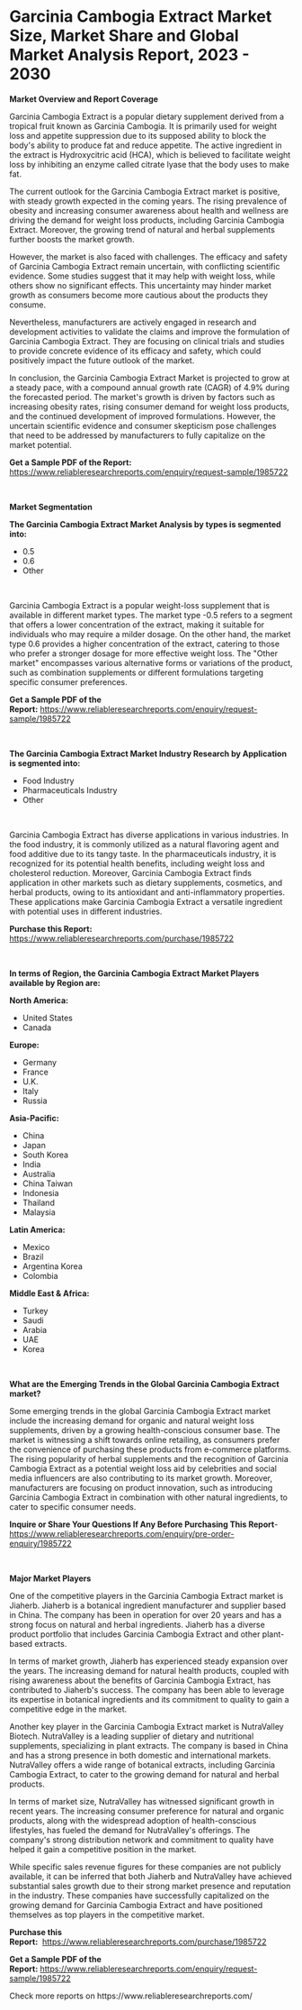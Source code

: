 <p><h1>Garcinia Cambogia Extract Market Size, Market Share and Global Market Analysis Report, 2023 - 2030</h1></p><p><strong>Market Overview and Report Coverage</strong></p>
<p><p>Garcinia Cambogia Extract is a popular dietary supplement derived from a tropical fruit known as Garcinia Cambogia. It is primarily used for weight loss and appetite suppression due to its supposed ability to block the body's ability to produce fat and reduce appetite. The active ingredient in the extract is Hydroxycitric acid (HCA), which is believed to facilitate weight loss by inhibiting an enzyme called citrate lyase that the body uses to make fat.</p><p>The current outlook for the Garcinia Cambogia Extract market is positive, with steady growth expected in the coming years. The rising prevalence of obesity and increasing consumer awareness about health and wellness are driving the demand for weight loss products, including Garcinia Cambogia Extract. Moreover, the growing trend of natural and herbal supplements further boosts the market growth.</p><p>However, the market is also faced with challenges. The efficacy and safety of Garcinia Cambogia Extract remain uncertain, with conflicting scientific evidence. Some studies suggest that it may help with weight loss, while others show no significant effects. This uncertainty may hinder market growth as consumers become more cautious about the products they consume.</p><p>Nevertheless, manufacturers are actively engaged in research and development activities to validate the claims and improve the formulation of Garcinia Cambogia Extract. They are focusing on clinical trials and studies to provide concrete evidence of its efficacy and safety, which could positively impact the future outlook of the market.</p><p>In conclusion, the Garcinia Cambogia Extract Market is projected to grow at a steady pace, with a compound annual growth rate (CAGR) of 4.9% during the forecasted period. The market's growth is driven by factors such as increasing obesity rates, rising consumer demand for weight loss products, and the continued development of improved formulations. However, the uncertain scientific evidence and consumer skepticism pose challenges that need to be addressed by manufacturers to fully capitalize on the market potential.</p></p>
<p><strong>Get a Sample PDF of the Report:</strong> <a href="https://www.reliableresearchreports.com/enquiry/request-sample/1985722">https://www.reliableresearchreports.com/enquiry/request-sample/1985722</a></p>
<p>&nbsp;</p>
<p><strong>Market Segmentation</strong></p>
<p><strong>The Garcinia Cambogia Extract Market Analysis by types is segmented into:</strong></p>
<p><ul><li>0.5</li><li>0.6</li><li>Other</li></ul></p>
<p>&nbsp;</p>
<p><p>Garcinia Cambogia Extract is a popular weight-loss supplement that is available in different market types. The market type -0.5 refers to a segment that offers a lower concentration of the extract, making it suitable for individuals who may require a milder dosage. On the other hand, the market type 0.6 provides a higher concentration of the extract, catering to those who prefer a stronger dosage for more effective weight loss. The "Other market" encompasses various alternative forms or variations of the product, such as combination supplements or different formulations targeting specific consumer preferences.</p></p>
<p><strong>Get a Sample PDF of the Report:</strong>&nbsp;<a href="https://www.reliableresearchreports.com/enquiry/request-sample/1985722">https://www.reliableresearchreports.com/enquiry/request-sample/1985722</a></p>
<p>&nbsp;</p>
<p><strong>The Garcinia Cambogia Extract Market Industry Research by Application is segmented into:</strong></p>
<p><ul><li>Food Industry</li><li>Pharmaceuticals Industry</li><li>Other</li></ul></p>
<p>&nbsp;</p>
<p><p>Garcinia Cambogia Extract has diverse applications in various industries. In the food industry, it is commonly utilized as a natural flavoring agent and food additive due to its tangy taste. In the pharmaceuticals industry, it is recognized for its potential health benefits, including weight loss and cholesterol reduction. Moreover, Garcinia Cambogia Extract finds application in other markets such as dietary supplements, cosmetics, and herbal products, owing to its antioxidant and anti-inflammatory properties. These applications make Garcinia Cambogia Extract a versatile ingredient with potential uses in different industries.</p></p>
<p><strong>Purchase this Report:</strong>&nbsp; <a href="https://www.reliableresearchreports.com/purchase/1985722">https://www.reliableresearchreports.com/purchase/1985722</a></p>
<p>&nbsp;</p>
<p><strong>In terms of Region, the Garcinia Cambogia Extract Market Players available by Region are:</strong></p>
<p>
    <p> <strong> North America: </strong>
        <ul>
            <li>United States</li>
            <li>Canada</li>
        </ul>
        </p> 
    <p> <strong> Europe: </strong>
        <ul>
            <li>Germany</li>
            <li>France</li>
            <li>U.K.</li>
            <li>Italy</li>
            <li>Russia</li>
        </ul>
        </p> 
    <p> <strong> Asia-Pacific: </strong>
        <ul>
            <li>China</li>
            <li>Japan</li>
            <li>South Korea</li>
            <li>India</li>
            <li>Australia</li>
            <li>China Taiwan</li>
            <li>Indonesia</li>
            <li>Thailand</li>
            <li>Malaysia</li>
        </ul>
        </p> 
    <p> <strong> Latin America: </strong>
        <ul>
            <li>Mexico</li>
            <li>Brazil</li>
            <li>Argentina Korea</li>
            <li>Colombia</li>
        </ul>
        </p> 
    <p> <strong> Middle East & Africa: </strong>
        <ul>
            <li>Turkey</li>
            <li>Saudi</li>
            <li>Arabia</li>
            <li>UAE</li>
            <li>Korea</li>
        </ul>
    </p>
    </p>
<p>&nbsp;</p>
<p><strong>What are the Emerging Trends in the Global Garcinia Cambogia Extract market?</strong></p>
<p><p>Some emerging trends in the global Garcinia Cambogia Extract market include the increasing demand for organic and natural weight loss supplements, driven by a growing health-conscious consumer base. The market is witnessing a shift towards online retailing, as consumers prefer the convenience of purchasing these products from e-commerce platforms. The rising popularity of herbal supplements and the recognition of Garcinia Cambogia Extract as a potential weight loss aid by celebrities and social media influencers are also contributing to its market growth. Moreover, manufacturers are focusing on product innovation, such as introducing Garcinia Cambogia Extract in combination with other natural ingredients, to cater to specific consumer needs.</p></p>
<p><strong>Inquire or Share Your Questions If Any Before Purchasing This Report</strong>- <a href="https://www.reliableresearchreports.com/enquiry/pre-order-enquiry/1985722">https://www.reliableresearchreports.com/enquiry/pre-order-enquiry/1985722</a></p>
<p>&nbsp;</p>
<p><strong>Major Market Players</strong></p>
<p><p>One of the competitive players in the Garcinia Cambogia Extract market is Jiaherb. Jiaherb is a botanical ingredient manufacturer and supplier based in China. The company has been in operation for over 20 years and has a strong focus on natural and herbal ingredients. Jiaherb has a diverse product portfolio that includes Garcinia Cambogia Extract and other plant-based extracts.</p><p>In terms of market growth, Jiaherb has experienced steady expansion over the years. The increasing demand for natural health products, coupled with rising awareness about the benefits of Garcinia Cambogia Extract, has contributed to Jiaherb's success. The company has been able to leverage its expertise in botanical ingredients and its commitment to quality to gain a competitive edge in the market.</p><p>Another key player in the Garcinia Cambogia Extract market is NutraValley Biotech. NutraValley is a leading supplier of dietary and nutritional supplements, specializing in plant extracts. The company is based in China and has a strong presence in both domestic and international markets. NutraValley offers a wide range of botanical extracts, including Garcinia Cambogia Extract, to cater to the growing demand for natural and herbal products.</p><p>In terms of market size, NutraValley has witnessed significant growth in recent years. The increasing consumer preference for natural and organic products, along with the widespread adoption of health-conscious lifestyles, has fueled the demand for NutraValley's offerings. The company's strong distribution network and commitment to quality have helped it gain a competitive position in the market.</p><p>While specific sales revenue figures for these companies are not publicly available, it can be inferred that both Jiaherb and NutraValley have achieved substantial sales growth due to their strong market presence and reputation in the industry. These companies have successfully capitalized on the growing demand for Garcinia Cambogia Extract and have positioned themselves as top players in the competitive market.</p></p>
<p><strong>Purchase this Report:</strong>&nbsp;&nbsp;<a href="https://www.reliableresearchreports.com/purchase/1985722">https://www.reliableresearchreports.com/purchase/1985722</a></p>
<p></p>
<p><strong>Get a Sample PDF of the Report:</strong>&nbsp;<a href="https://www.reliableresearchreports.com/enquiry/request-sample/1985722">https://www.reliableresearchreports.com/enquiry/request-sample/1985722</a></p>
<p>Check more reports on https://www.reliableresearchreports.com/</p>